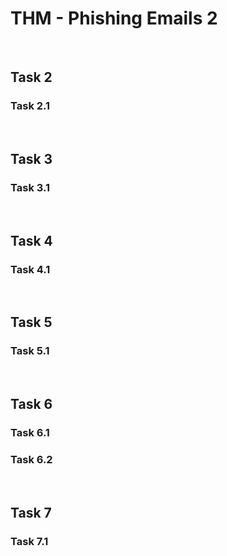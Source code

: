 # THM - Phishing Emails 2

<br>

## Task 2

### Task 2.1

> 

<br>

## Task 3

### Task 3.1

> 

<br>

## Task 4

### Task 4.1

> 

<br>

## Task 5

### Task 5.1

> 

<br>

## Task 6

### Task 6.1

> 

### Task 6.2

> 

<br>

## Task 7

### Task 7.1

> 

<br>

